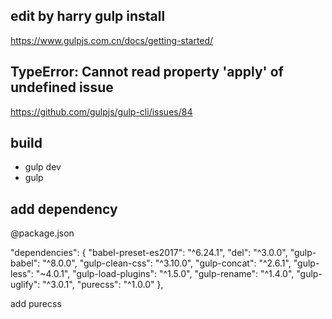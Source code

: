 edit by harry 
gulp install
---
https://www.gulpjs.com.cn/docs/getting-started/

TypeError: Cannot read property 'apply' of undefined issue
---
https://github.com/gulpjs/gulp-cli/issues/84

build
---
- gulp dev
- gulp

add dependency
---
@package.json

"dependencies": {
    "babel-preset-es2017": "^6.24.1",
    "del": "^3.0.0",
    "gulp-babel": "^8.0.0",
    "gulp-clean-css": "^3.10.0",
    "gulp-concat": "^2.6.1",
    "gulp-less": "~4.0.1",
    "gulp-load-plugins": "^1.5.0",
    "gulp-rename": "^1.4.0",
    "gulp-uglify": "^3.0.1",
    "purecss": "^1.0.0"
  },

add purecss
